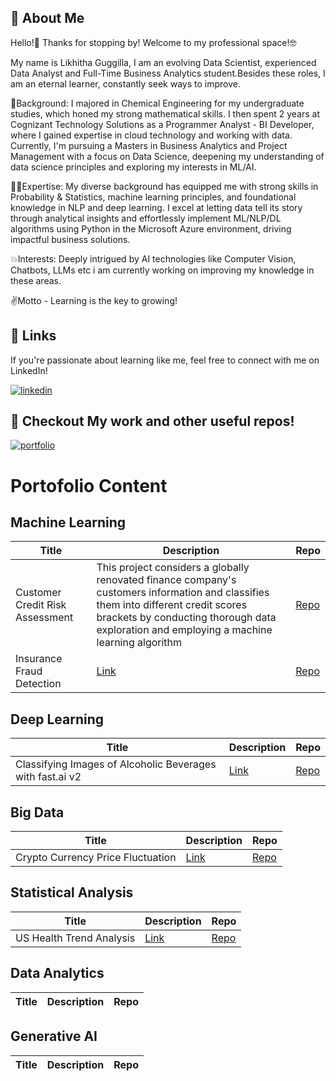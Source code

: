 



## 🚀 About Me
Hello!👋 Thanks for stopping by! Welcome to my professional space!🤓

My name is Likhitha Guggilla, I am an evolving Data Scientist, experienced Data Analyst and Full-Time Business Analytics student.Besides these roles, I am an eternal learner, constantly seek ways to improve.


👔Background: I majored in Chemical Engineering for my undergraduate studies, which honed my strong mathematical skills. I then spent 2 years at Cognizant Technology Solutions as a Programmer Analyst - BI Developer, where I gained expertise in cloud technology and working with data. Currently, I'm pursuing a Masters in Business Analytics and Project Management with a focus on Data Science, deepening my understanding of data science principles and exploring my interests in ML/AI.

👩‍💻Expertise: My diverse background has equipped me with strong skills in Probability & Statistics, machine learning principles, and foundational knowledge in NLP and deep learning. I excel at letting data tell its story through analytical insights and effortlessly implement ML/NLP/DL algorithms using Python in the Microsoft Azure environment, driving impactful business solutions.

💥Interests: Deeply intrigued by AI technologies like Computer Vision, Chatbots, LLMs etc i am currently working on improving my knowledge in these areas.

✌️Motto - Learning is the key to growing! 






## 🔗 Links
If you're passionate about learning like me, feel free to connect with me on LinkedIn!

[![linkedin](https://img.shields.io/badge/linkedin-0A66C2?style=for-the-badge&logo=linkedin&logoColor=white)](https://www.linkedin.com/in/likhithaguggilla0500/)

## 🔗 Checkout My work and other useful repos!
[![portfolio](https://img.shields.io/badge/portofolio-0A66C2?style=for-the-badge&logo=portofolio&logoColor=black)](https://github.com/LikhithaGuggilla?tab=repositories)

# Portofolio Content
## Machine Learning 
| Title | Description | Repo |
|-------|---------|------|
| Customer Credit Risk Assessment | This project considers a globally renovated finance company's customers information and classifies them into different credit scores brackets by conducting thorough data exploration and employing a machine learning algorithm| [Repo](https://github.com/LikhithaGuggilla/Projects/tree/main/Customer_Credit_Risk_Assessment) |
| Insurance Fraud Detection | [Link](#) | [Repo](#) |

## Deep Learning 
| Title | Description | Repo |
|-------|---------|------|
| Classifying Images of Alcoholic Beverages with fast.ai v2 | [Link](#) | [Repo](#) |

## Big Data 
| Title | Description | Repo |
|-------|---------|------|
| Crypto Currency Price Fluctuation | [Link](#) | [Repo](#) |

## Statistical Analysis 
| Title | Description | Repo |
|-------|---------|------|
| US Health Trend Analysis | [Link](#) | [Repo](#) |

## Data Analytics
| Title | Description | Repo |
|-------|---------|------|

## Generative AI
| Title | Description | Repo |
|-------|---------|------|






